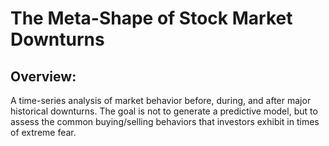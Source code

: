 # The Meta-Shape of Stock Market Downturns

## Overview:
A time-series analysis of market behavior before, during, and after major historical downturns. The goal is not to generate a predictive model, but to assess the common buying/selling behaviors that investors exhibit in times of extreme fear.
